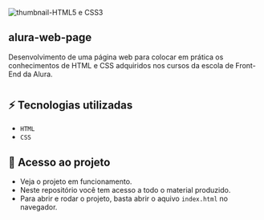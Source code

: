 ![thumbnail-HTML5 e CSS3](https://user-images.githubusercontent.com/96550337/180577089-7ea3ed1a-b4cb-4f6b-a295-da05a1ae1b3d.png)

## alura-web-page

Desenvolvimento de uma página web para colocar em prática os conhecimentos de HTML e CSS adquiridos nos cursos da escola de Front-End da Alura.
#
## ⚡️ Tecnologias utilizadas

- `HTML`
- `CSS`

## 📁 Acesso ao projeto

- Veja o projeto em funcionamento.
- Neste repositório você tem acesso a todo o material produzido.
- Para abrir e rodar o projeto, basta abrir o aquivo `index.html` no navegador.
